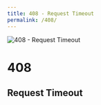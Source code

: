 ```yaml
---
title: 408 - Request Timeout
permalink: /408/
---
```

![408 - Request Timeout](https://floridaengineer.files.wordpress.com/2010/04/3252818873_105e82dec3.jpg)  
# 408  
## Request Timeout  
